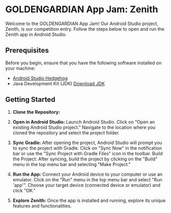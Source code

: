 # GOLDENGARDIAN App Jam: Zenith

Welcome to the GOLDENGARDIAN App Jam! Our Android Studio project, Zenith, is our competition entry. Follow the steps below to open and run the Zenith app in Android Studio.

## Prerequisites

Before you begin, ensure that you have the following software installed on your machine:

- [Android Studio Hedgehog](https://developer.android.com/studio) 
- Java Development Kit (JDK) [Download JDK](https://www.oracle.com/java/technologies/javase-downloads.html)

## Getting Started

1. **Clone the Repository:**
   
2. **Open in Android Studio:**
      Launch Android Studio.
      Click on "Open an existing Android Studio project."
      Navigate to the location where you cloned the repository and select the project folder.
3. **Sync Gradle:**
      After opening the project, Android Studio will prompt you to sync the project with Gradle.
      Click on "Sync Now" in the notification bar or use the "Sync Project with Gradle Files" icon in the toolbar.
      Build the Project:
      After syncing, build the project by clicking on the "Build" menu in the top menu bar and selecting "Make Project."
4. **Run the App:**
      Connect your Android device to your computer or use an emulator.
      Click on the "Run" menu in the top menu bar and select "Run 'app'".
      Choose your target device (connected device or emulator) and click "OK."

5. **Explore Zenith:**
      Once the app is installed and running, explore its unique features and functionalities.
